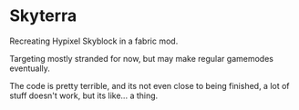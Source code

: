 # Skyterra
Recreating Hypixel Skyblock in a fabric mod.

Targeting mostly stranded for now, but may make regular gamemodes eventually.

The code is pretty terrible, and its not even close to being finished, a lot of stuff doesn't work, but its like... a thing.
